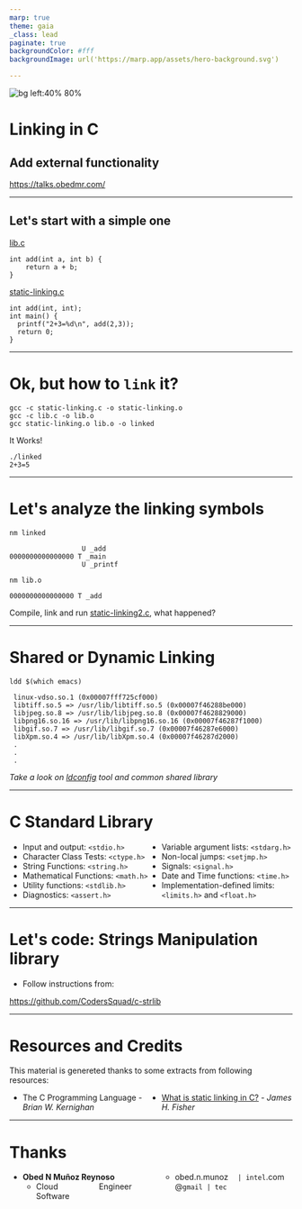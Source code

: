 ```yaml
---
marp: true
theme: gaia
_class: lead
paginate: true
backgroundColor: #fff
backgroundImage: url('https://marp.app/assets/hero-background.svg')

---
```


![bg left:40% 80%](https://www.pngkit.com/png/full/101-1010012_c-programming-icon-c-programming-language-logo.png)

# **Linking in C**
## Add external functionality

https://talks.obedmr.com/


---

## Let's start with a simple one


[lib.c](./src/03/lib.c)
```
int add(int a, int b) {
    return a + b;
}
```

[static-linking.c](./src/03/static-linking.c)
```
int add(int, int);
int main() {
  printf("2+3=%d\n", add(2,3));
  return 0;
}
```

---

# Ok, but how to `link` it?

```
gcc -c static-linking.c -o static-linking.o
gcc -c lib.c -o lib.o
gcc static-linking.o lib.o -o linked
```

It Works!
```
./linked
2+3=5
```

---

# Let's analyze the linking symbols

`nm linked`
```
                  U _add
0000000000000000 T _main
                  U _printf
```
`nm lib.o`
```
0000000000000000 T _add
```

Compile, link and run [static-linking2.c](src/03/static-linking2.c), what happened?

---

# Shared or Dynamic Linking

`ldd $(which emacs)`
```
 linux-vdso.so.1 (0x00007fff725cf000)
 libtiff.so.5 => /usr/lib/libtiff.so.5 (0x00007f46288be000)
 libjpeg.so.8 => /usr/lib/libjpeg.so.8 (0x00007f4628829000)
 libpng16.so.16 => /usr/lib/libpng16.so.16 (0x00007f46287f1000)
 libgif.so.7 => /usr/lib/libgif.so.7 (0x00007f46287e6000)
 libXpm.so.4 => /usr/lib/libXpm.so.4 (0x00007f46287d2000)
 .
 .
 .
```
_Take a look on [ldconfig](http://man7.org/linux/man-pages/man8/ldconfig.8.html][ldconfig) tool and common shared library_


---

# C Standard Library
- Input and output: `<stdio.h>`
- Character Class Tests: `<ctype.h>`
- String Functions: `<string.h>`
- Mathematical Functions: `<math.h>`
- Utility functions: `<stdlib.h>`
- Diagnostics: `<assert.h>`
- Variable argument lists: `<stdarg.h>`
- Non-local jumps: `<setjmp.h>`
- Signals: `<signal.h>`
- Date and Time functions: `<time.h>`
- Implementation-defined limits: `<limits.h>` and `<float.h>`

<style scoped>
ul { columns: 2; }
</style>
---

# Let's code: Strings Manipulation library

- Follow instructions from:

https://github.com/CodersSquad/c-strlib


---

# Resources and Credits
This material is genereted thanks to some extracts from following resources:

- The C Programming Language - _Brian_ _W._ _Kernighan_
- [What is static linking in C?](https://jameshfisher.com/2017/08/26/static-linking.html) - _James_ _H._ _Fisher_


---

# Thanks

- **Obed N Muñoz Reynoso**
	- Cloud Software Engineer
	- obed.n.munoz@``gmail | tec | intel``.com

